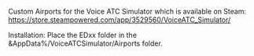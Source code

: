 Custom Airports for the Voice ATC Simulator which is available on Steam: https://store.steampowered.com/app/3529560/VoiceATC_Simulator/

Installation: Place the EDxx folder in the &AppData%/VoiceATCSimulator/Airports folder.
